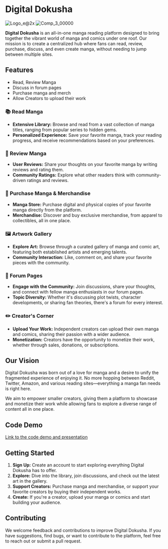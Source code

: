# Digital Dokusha
![Logo_e@2x](https://github.com/user-attachments/assets/c6b77012-d5fe-40c9-ba83-dcf55e8a2485)
![Comp_3_00000](https://github.com/user-attachments/assets/b3b1714d-4176-4690-8c0e-0d072b3b67dc)

**Digital Dokusha** is an all-in-one manga reading platform designed to bring together the vibrant world of manga and comics under one roof. Our mission is to create a centralized hub where fans can read, review, purchase, discuss, and even create manga, without needing to jump between multiple sites.

## Features
* Read, Review Manga
* Discuss in forum pages
* Purchase manga and merch
* Allow Creators to upload their work
### 📚 Read Manga
- **Extensive Library:** Browse and read from a vast collection of manga titles, ranging from popular series to hidden gems.
- **Personalized Experience:** Save your favorite manga, track your reading progress, and receive recommendations based on your preferences.

### 📝 Review Manga
- **User Reviews:** Share your thoughts on your favorite manga by writing reviews and rating them.
- **Community Ratings:** Explore what other readers think with community-driven ratings and reviews.

### 🛒 Purchase Manga & Merchandise
- **Manga Store:** Purchase digital and physical copies of your favorite manga directly from the platform.
- **Merchandise:** Discover and buy exclusive merchandise, from apparel to collectibles, all in one place.

### 🖼️ Artwork Gallery
- **Explore Art:** Browse through a curated gallery of manga and comic art, featuring both established artists and emerging talents.
- **Community Interaction:** Like, comment on, and share your favorite pieces with the community.

### 💬 Forum Pages
- **Engage with the Community:** Join discussions, share your thoughts, and connect with fellow manga enthusiasts in our forum pages.
- **Topic Diversity:** Whether it's discussing plot twists, character developments, or sharing fan theories, there's a forum for every interest.

### ✏️ Creator's Corner
- **Upload Your Work:** Independent creators can upload their own manga and comics, sharing their passion with a wider audience.
- **Monetization:** Creators have the opportunity to monetize their work, whether through sales, donations, or subscriptions.

## Our Vision

Digital Dokusha was born out of a love for manga and a desire to unify the fragmented experience of enjoying it. No more hopping between Reddit, Twitter, Amazon, and various reading sites—everything a manga fan needs is right here.

We aim to empower smaller creators, giving them a platform to showcase and monetize their work while allowing fans to explore a diverse range of content all in one place.
## Code Demo
[Link to the code demo and presentation](/https://drive.google.com/file/d/1-_A4TdAlAMFx_iikDp7AYaDf6I-EnY8c/view?usp=sharing)

## Getting Started

1. **Sign Up:** Create an account to start exploring everything Digital Dokusha has to offer.
2. **Explore:** Dive into the library, join discussions, and check out the latest art in the gallery.
3. **Support Creators:** Purchase manga and merchandise, or support your favorite creators by buying their independent works.
4. **Create:** If you're a creator, upload your manga or comics and start building your audience.

## Contributing

We welcome feedback and contributions to improve Digital Dokusha. If you have suggestions, find bugs, or want to contribute to the platform, feel free to reach out or submit a pull request.
